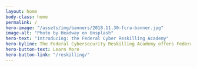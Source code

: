 ```yaml
---
layout: home
body-class: home
permalink: /
hero-image: "/assets/img/banners/2018.11.30-fcra-banner.jpg"
image-alt: "Photo by Headway on Unsplash"
hero-text: "Introducing: the Federal Cyber Reskilling Academy"
hero-byline: The Federal Cybersecurity Reskilling Academy offers Federal employees the opportunity for hands-on cybersecurity training.
hero-button-text: Learn More
hero-button-link: "/reskilling/"
---
```

